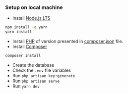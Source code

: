 ### Setup on local machine

- Install [Node.js LTS](https://nodejs.org/en/)

```bash
npm install -g yarn
yarn install
```

- Install [PHP](https://secure.php.net/downloads.php) of version presented in [composer.json](../composer.json) file.
- Install [Composer](https://getcomposer.org)

```bash
composer install
```

- Create the database
- Check the `.env` file variables
- Run `php artisan key:generate`
- Run `php artisan serve`
- Run `yarn dev`
